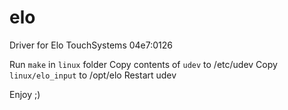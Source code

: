elo
===

Driver for  Elo TouchSystems 04e7:0126

Run `make` in `linux` folder
Copy contents of `udev` to /etc/udev
Copy `linux/elo_input` to /opt/elo
Restart udev

Enjoy ;)